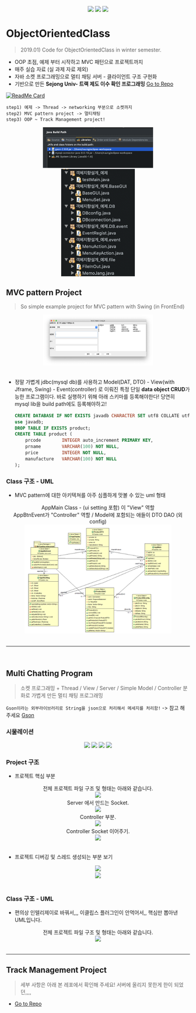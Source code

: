 <div align = "center">
    <img src="https://img.shields.io/badge/license-MIT-green" />
    <img src="https://img.shields.io/badge/Java%20version-%3E%3D%20SE%2011-blue" />
    <img src="https://img.shields.io/badge/Requirements-gson%2C%20mysql-blue" />
</div>

# ObjectOrientedClass
> 2019.01) Code for ObjectOrientedClass in winter semester.

- OOP 초점, 예제 부터 시작하고 MVC 패턴으로 프로젝트까지
- 매주 실습 자료 (실 과제 자료 제외) 
- 자바 소켓 프로그래밍으로 멀티 채팅 서버 - 클라이언트 구조 구현화
- 기반으로 만든 **Sejong Univ- 트랙 제도 이수 확인 프로그래밍** [Go to Repo](https://github.com/Nuung/TrackManagment)

[![ReadMe Card](https://github-readme-stats.vercel.app/api/pin/?username=Nuung&repo=TrackManagment&show_owner=true&theme=dark)](https://github.com/Nuung/TrackManagment) 


``` 
step1) 예제 -> Thread -> networking 부분으로 소켓까지
step2) MVC pattern project -> 멀티채팅 
step3) OOP ~ Track Management project! 
```


<div align = "center">
    <img src="https://github.com/Nuung/ObjectOrientedClass/blob/master/images/buildpath.png" width="60%" /></br>
    <img src="https://github.com/Nuung/ObjectOrientedClass/blob/master/images/수업예제진행사진.png" width="40%" />
</div>


## MVC pattern Project
> So simple example project for MVC pattern with Swing (in FrontEnd)

<div align = "center">
    <img src="https://github.com/Nuung/ObjectOrientedClass/blob/master/images/mvc_img1.png" width="60%" /></br>
</div></br>

- 정말 가볍게 jdbc(mysql db)를 사용하고 Model(DAT, DTO) - View(with Jframe, Swing) - Event(controller) 로 이뤄진 특정 단일 **data object CRUD**가능한 프로그램이다. 바로 실행하기 위해 아래 스키마를 등록해야한다! 당연히 mysql lib을 build path에도 등록해야하고! 
    ~~~~sql
    CREATE DATABASE IF NOT EXISTS javadb CHARACTER SET utf8 COLLATE utf8_general_ci;  
    use javadb;
    DROP TABLE IF EXISTS product;
    CREATE TABLE product (
        prcode  	  INTEGER auto_increment PRIMARY KEY, 
        prname 	      VARCHAR(100) NOT NULL, 
        price		  INTEGER NOT NULL,
        manufacture   VARCHAR(100) NOT NULL
    );
    ~~~~

### Class 구조 - UML
- MVC pattern에 대한 아키텍쳐를 아주 심플하게 맛볼 수 있는 uml 형태

<div align = "center">
    AppMain Class - (ui setting 포함) 이 "View" 역할 </br>
    AppBtnEvent가 "Controller" 역할 / Model에 포함되는 애들이 DTO DAO (외 config)</br>
    <img src="https://github.com/Nuung/ObjectOrientedClass/blob/master/images/mvcpattenUML.PNG" width="80%" />
</div>

</br>

------------

</br>

## Multi Chatting Program
> 소켓 프로그래밍 + Thread / View / Server / Simple Model / Controller 분화로 가볍게 만든 멀티 채팅 프로그래밍

``` Gson이라는 외부라이브러리로 String을 json으로 처리해서 메세지를 처리함! ``` -> 참고 해 주세요 [Gson](https://github.com/google/gson)


### 시물레이션

<div align = "center">
    <img src="https://github.com/Nuung/ObjectOrientedClass/blob/master/images/multiChat_img3.png" width="70%" />
    <img src="https://github.com/Nuung/ObjectOrientedClass/blob/master/images/multiChat_img4.png" width="70%" />
    <img src="https://github.com/Nuung/ObjectOrientedClass/blob/master/images/multiChat_img5.png" width="70%" />
    <img src="https://github.com/Nuung/ObjectOrientedClass/blob/master/images/multiChat_img6.png" width="70%" />
</div>


### Project 구조

- 프로젝트 핵심 부분
<div align = "center">
    전체 프로젝트 파일 구조 및 형태는 아래와 같습니다. </br>
    <img src="https://github.com/Nuung/ObjectOrientedClass/blob/master/images/multiChat_img1.png" width="70%" /></br>
    Server 에서 만드는 Socket. </br>
    <img src="https://github.com/Nuung/ObjectOrientedClass/blob/master/images/multiChat_server_socket.png" width="70%" /></br>
    Controller 부분. </br>
    <img src="https://github.com/Nuung/ObjectOrientedClass/blob/master/images/multiChat_img2.png" width="70%" /></br>
    Controller Socket 이어주기. </br>
    <img src="https://github.com/Nuung/ObjectOrientedClass/blob/master/images/multiChat_controller_img1.png" width="70%" /></br>
</div></br>

- 프로젝트 디버깅 및 스레드 생성되는 부분 보기
<div align = "center">
    <img src="https://github.com/Nuung/ObjectOrientedClass/blob/master/images/multiChat_debug1.png" width="70%" /></br>
    <img src="https://github.com/Nuung/ObjectOrientedClass/blob/master/images/multiChat_debug2.png" width="70%" /></br>
</div></br>


### Class 구조 - UML
- 편의상 인텔리제이로 바꿔서,,, 이클립스 플러그인이 안먹어서,, 핵심만 뽑아낸 UML입니다.

<div align = "center">
    전체 프로젝트 파일 구조 및 형태는 아래와 같습니다. </br>
    <img src="https://github.com/Nuung/ObjectOrientedClass/blob/master/images/multiChat_UML.png" width="90%" /></br>
</div></br>


------------


## Track Management Project 
> 세부 사항은 아래 본 레포에서 확인해 주세요! 서버에 올리지 못한게 한이 되었던,,,,
- [Go to Repo](https://github.com/Nuung/TrackManagment)
